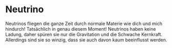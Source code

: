 # Neutrino

Neutrinos fliegen die ganze Zeit durch normale Materie wie dich und mich
hindurch! Tatsächlich in genau diesem Moment! Neutrinos haben keine Ladung,
daher spüren sie nur die Gravitation und die Schwache Kernkraft. Allerdings sind
sie so winzig, dass sie auch davon kaum beeinflusst werden.
